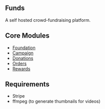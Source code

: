## Funds

A self hosted crowd-fundraising platform.

## Core Modules

-   [Foundation](modules/Foundation/README.md)
-   [Campaign](modules/Campaign/README.md)
-   [Donations](modules/Donations/README.md)
-   [Orders](modules/Order/README.md)
-   [Rewards](modules/Reward/README.md)

## Requirements

-   Stripe
-   ffmpeg (to generate thumbnails for videos)
